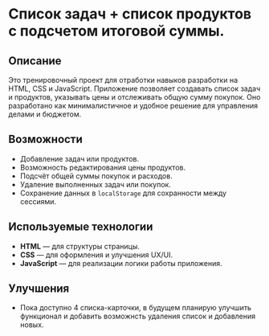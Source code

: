 # Список задач + список продуктов с подсчетом итоговой суммы.

## Описание

Это тренировочный проект для отработки навыков разработки на HTML, CSS и JavaScript. Приложение позволяет создавать список задач и продуктов, указывать цены и отслеживать общую сумму покупок. Оно разработано как минималистичное и удобное решение для управления делами и бюджетом.

## Возможности

- Добавление задач или продуктов.
- Возможность редактирования цены продуктов.
- Подсчёт общей суммы покупок и расходов.
- Удаление выполненных задач или покупок.
- Сохранение данных в `localStorage` для сохранности между сессиями.

## Используемые технологии

- **HTML** — для структуры страницы.
- **CSS** — для оформления и улучшения UX/UI.
- **JavaScript** — для реализации логики работы приложения.

## Улучшения

- Пока доступно 4 списка-карточки, в будущем планирую улучшить функционал и добавить возможнсть удаления список и добавления новых.
